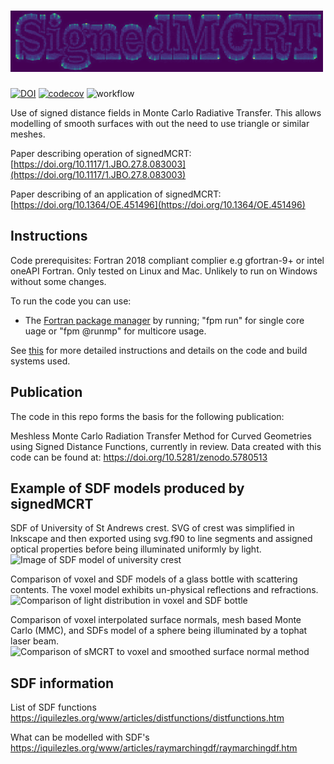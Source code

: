 ![SignedMCRT logo made in signedMCRT](/images/sMCRT_logo.png)
============
[![DOI](https://zenodo.org/badge/390770167.svg)](https://zenodo.org/badge/latestdoi/390770167) [![codecov](https://codecov.io/github/lewisfish/signedMCRT/branch/main/graph/badge.svg?token=U402PQWWUY)](https://codecov.io/github/lewisfish/signedMCRT)
![workflow](https://github.com/lewisfish/signedMCRT/actions/workflows/build.yml/badge.svg
)


Use of signed distance fields in Monte Carlo Radiative Transfer.
This allows modelling of smooth surfaces with out the need to use triangle or similar meshes.

Paper describing operation of signedMCRT: [https://doi.org/10.1117/1.JBO.27.8.083003](https://doi.org/10.1117/1.JBO.27.8.083003)

Paper describing of an application of signedMCRT: [https://doi.org/10.1364/OE.451496](https://doi.org/10.1364/OE.451496)


## Instructions

Code prerequisites: Fortran 2018 compliant complier e.g gfortran-9+ or intel oneAPI Fortran.
Only tested on Linux and Mac. Unlikely to run on Windows without some changes.

To run the code you can use:
  - The [Fortran package manager](https://fpm.fortran-lang.org/en/index.html) by running; "fpm run" for single core uage
  or "fpm @runmp" for multicore usage.

See [this](docs/main.md) for more detailed instructions and details on the code and build systems used.
  
## Publication
The code in this repo forms the basis for the following publication:

Meshless Monte Carlo Radiation Transfer Method for Curved Geometries using Signed Distance Functions, currently in review.
Data created with this code can be found at: https://doi.org/10.5281/zenodo.5780513

## Example of SDF models produced by signedMCRT

SDF of University of St Andrews crest. SVG of crest was simplified in Inkscape and then exported using svg.f90 to line segments and assigned optical properties before being illuminated uniformly by light.
![Image of SDF model of university crest](https://github.com/lewisfish/signedMCRT/raw/main/images/crest-sdf-svg.png)

Comparison of voxel and SDF models of a glass bottle with scattering contents. The voxel model exhibits un-physical reflections and refractions.
![Comparison of light distribution in voxel and SDF bottle](https://github.com/lewisfish/signedMCRT/raw/main/images/georgie_compare_sdf_vs_voxel.png)

Comparison of voxel interpolated surface normals, mesh based Monte Carlo (MMC), and SDFs model of a sphere being illuminated by a tophat laser beam.
![Comparison of sMCRT to voxel and smoothed surface normal method](https://github.com/lewisfish/signedMCRT/raw/main/images/sdf_vs_mmc_aptran%20(1).png)

## SDF information
List of SDF functions
https://iquilezles.org/www/articles/distfunctions/distfunctions.htm

What can be modelled with SDF's
https://iquilezles.org/www/articles/raymarchingdf/raymarchingdf.htm
